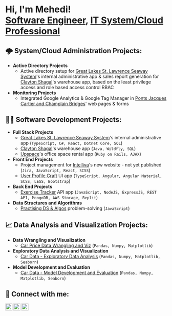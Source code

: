 <h1>Hi, I'm Mehedi! <br/><a href="https://github.com/MehediEhteshum">Software Engineer</a>, <a href="https://www.linkedin.com/in/mehediehteshum/">IT System/Cloud Professional</a></h1>

<h2>🌩️ System/Cloud Administration Projects:</h2>

- <b>Active Directory Projects</b>
  - Active directory setup for [Great Lakes St. Lawrence Seaway System](https://greatlakes-seaway.com/en/)'s internal administrative app & sales report generation for [Clayton Shagal](https://claytonshagal.com/ca/en/home.html)'s warehouse app, based on the least privilege access and role based access control RBAC
- <b>Monitoring Projects</b>
  - Integrated Google Analytics & Google Tag Manager in [Ponts Jacques Cartier and Champlain Bridges](https://jacquescartierchamplain.ca/en/)' web pages & forms

<h2>👨‍💻 Software Development Projects:</h2>

- <b>Full Stack Projects</b>
  - [Great Lakes St. Lawrence Seaway System](https://greatlakes-seaway.com/en/)'s internal administrative app (`TypeScript, C#, React, Dotnet Core, SQL`)
  - [Clayton Shagal](https://claytonshagal.com/ca/en/home.html)'s warehouse app (`Java, Wildfly, SQL`)
  - [Upspace](https://upspace.ca/)'s office space rental app (`Ruby on Rails, AJAX`)
- <b>Front End Projects</b>
  - Project management for [Intelliva](https://intelliva.ca/)'s new website - not yet published (`Jira, JavaScript, React, SCSS`)
  - [User Profile Craft](https://github.com/MehediEhteshum/Craft-Project) UI app (`TypeScript, Angular, Angular Material, SCSS, LESS, Bootstrap`)
- <b>Back End Projects</b>
  - [Exercise Tracker](https://github.com/MehediEhteshum/FCC-ExerciseTracker) API app (`JavaScript, NodeJS, ExpressJS, REST API, MongoDB, AWS Storage, Replit`)
- <b>Data Structures and Algorithms</b>
  - [Practising DS & Algos](https://github.com/MehediEhteshum/AlgoChallenges-JS) problem-solving (`JavaScript`)

<h2>📈 Data Analysis and Visualization Projects:</h2>

- <b>Data Wrangling and Visualization</b>
  - [Car Price Data Wrangling and Viz](https://github.com/MehediEhteshum/CarPriceDataWranglingViz/blob/master/CarPrice-DataWrangling%26Viz.ipynb) (`Pandas, Numpy, Matplotlib`)
- <b>Exploratory Data Analysis and Visualization</b>
  - [Car Data - Exploratory Data Analysis](https://github.com/MehediEhteshum/CarDataExploratoryAnalysisViz/blob/master/CarData-EDA%26Viz.ipynb) (`Pandas, Numpy, Matplotlib, Seaborn`)
- <b>Model Development and Evaluation</b>
  - [Car Data - Model Development and Evaluation](https://github.com/MehediEhteshum/CarDataModelDevEvaluation/blob/master/CarData-MDE.ipynb) (`Pandas, Numpy, Matplotlib, Seaborn`)

<h2> 🤳 Connect with me:</h2>

[<img align="left" alt="MehediEhteshum | LinkedIn" width="22px" src="https://cdn.jsdelivr.net/npm/simple-icons@v3/icons/linkedin.svg" />][linkedin]
[<img align="left" alt="MehediEhteshum | Twitter" width="22px" src="https://cdn.jsdelivr.net/npm/simple-icons@v3/icons/twitter.svg" />][twitter]
<!--
[<img align="left" alt="MehediEhteshum | Facebook" width="22px" src="https://cdn.jsdelivr.net/npm/simple-icons@v3/icons/facebook.svg" />][facebook]
-->
[<img align="left" alt="MehediEhteshum | Instagram" width="22px" src="https://cdn.jsdelivr.net/npm/simple-icons@v3/icons/instagram.svg" />][instagram]

[linkedin]: https://www.linkedin.com/in/mehediehteshum/
[twitter]: https://twitter.com/Mehedi_Ehteshum
[facebook]: https://www.instagram.com/mehedi.ehteshum/
[instagram]: https://www.instagram.com/mehedi.ehteshum/

<!--
**MehediEhteshum/MehediEhteshum** is a ✨ _special_ ✨ repository because its `README.md` (this file) appears on your GitHub profile.

Here are some ideas to get you started:

- 🔭 I’m currently working on ...
- 🌱 I’m currently learning ...
- 👯 I’m looking to collaborate on ...
- 🤔 I’m looking for help with ...
- 💬 Ask me about ...
- 📫 How to reach me: ...
- 😄 Pronouns: ...
- ⚡ Fun fact: ...
-->
